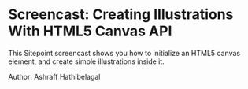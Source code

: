 # Screencast: Creating Illustrations With HTML5 Canvas API

This Sitepoint screencast shows you how to initialize an HTML5 canvas element, and create simple illustrations inside it.

Author: Ashraff Hathibelagal
